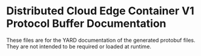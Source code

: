 # Distributed Cloud Edge Container V1 Protocol Buffer Documentation

These files are for the YARD documentation of the generated protobuf files.
They are not intended to be required or loaded at runtime.
